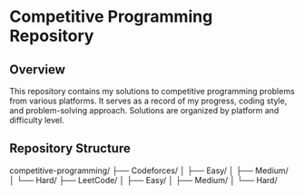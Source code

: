 # Competitive Programming Repository

## Overview
This repository contains my solutions to competitive programming problems from various platforms. It serves as a record of my progress, coding style, and problem-solving approach. Solutions are organized by platform and difficulty level.

## Repository Structure

competitive-programming/
├── Codeforces/
│   ├── Easy/
│   ├── Medium/
│   └── Hard/
├── LeetCode/
│   ├── Easy/
│   ├── Medium/
│   └── Hard/
